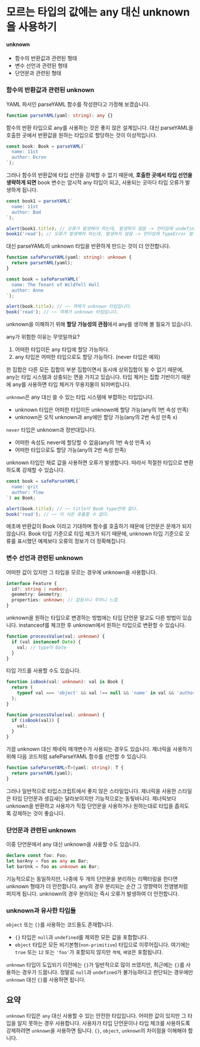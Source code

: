 # 모르는 타입의 값에는 any 대신 unknown을 사용하기

#### unknown

- 함수의 반환값과 관련된 형태
- 변수 선언과 관련된 형태
- 단언문과 관련된 형태

### 함수의 반환값과 관련된 unknown

YAML 파서인 parseYAML 함수를 작성한다고 가정해 보겠습니다.

```typescript
function parseYAML(yaml: string): any {}
```

함수의 반환 타입으로 any를 사용하는 것은 좋지 않은 설계입니다.
대신 parseYAML을 호출한 곳에서 반환값을 원하는 타입으로 할당하는 것이 이상적입니다.

```typescript
const book: Book = parseYAML(`
  name: 11st
  author: Dcron
`);
```

그러나 함수의 반환값에 타입 선언을 강제할 수 없기 때문에, **호출한 곳에서 타입 선언을 생략하게 되면** book 변수는 암시적 any 타입이 되고, 사용되는 곳마다 타입 오류가 발생하게 됩니다.

```typescript
const book1 = parseYAML(`
  name: 11st
  author: Bad
`);

alert(book1.title); // 오류가 발생해야 하는데, 발생하지 않음 -> 런타임에 undefined 경고
book1('read'); // 오류가 발생해야 하는데, 발생하지 않음 -> 런타임에 TypeError 발생
```

대신 parseYAML이 unknown 타입을 반환하게 만드는 것이 더 안전합니다.

```typescript
function safeParseYAML(yaml: string): unknown {
  return parseYAML(yaml);
}

const book = safeParseYAML(`
  name: The Tenant of Wildfell Hall
  author: Anne
`);

alert(book.title); // ~~ 객체가 unknown 타입입니다.
book('read'); // ~~ 객체가 unknown 타입입니다.
```

unknown을 이해하기 위해 **할당 가능성의 관점**에서 any를 생각해 볼 필요가 있습니다.

any가 위험한 이유는 무엇일까요?

1. 어떠한 타입이든 any 타입에 할당 가능하다.
2. any 타입은 어떠한 타입으로도 할당 가능하다. (never 타입은 예외)

한 집합은 다른 모든 집합의 부분 집합이면서 동시에 상위집합이 될 수 없기 때문에, any는 타입 시스템과 상충되는 면을 가지고 있습니다.
타입 체커는 집합 기반이기 때문에 any를 사용하면 타입 체커가 무용지물이 되어버립니다.

`unknown`은 any 대신 쓸 수 있는 타입 시스템에 부합하는 타입입니다.

- unknown 타입은 어떠한 타입이든 unknown에 할당 가능(any의 1번 속성 만족)
- unknown은 오직 unknown과 any에만 할당 가능(any의 2번 속성 만족 x)

`never` 타입은 unknown과 정반대입니다.

- 어떠한 속성도 never에 할당할 수 없음(any의 1번 속성 만족 x)
- 어떠한 타입으로도 할당 가능(any의 2번 속성 만족)

unknown 타입인 채로 값을 사용하면 오류가 발생합니다. 따라서 적절한 타입으로 변환하도록 강제할 수 있습니다.

```typescript
const book = safeParseYAML(`
  name: grit
  author: flow
`) as Book;

alert(book.title); // ~~ title이 Book type안에 없다.
book('read'); // ~~ 이 식은 호출할 수 없다.
```

애초에 반환값이 Book 이라고 기대하며 함수를 호출하기 때문에 단언문은 문제가 되지 않습니다.
Book 타입 기준으로 타입 체크가 되기 때문에, unknown 타입 기준으로 오류를 표시했던 예제보다 오류의 정보가 더 정확해집니다.

### 변수 선언과 관련된 unknown

어떠한 값이 있지만 그 타입을 모르는 경우에 unknown을 사용합니다.

```typescript
interface Feature {
  id?: string | number;
  geometry: Geometry;
  properties: unknown; // 잡동사니 주머니 느낌
}
```

unknown을 원하는 타입으로 변경하는 방법에는 타입 단언문 말고도 다른 방법이 있습니다.
instanceof를 체크한 후 unknown에서 원하는 타입으로 변환할 수 있습니다.

```typescript
function processValue(val: unknown) {
  if (val instanceof Date) {
    val; // type이 Date
  }
}
```

타입 가드를 사용할 수도 있습니다.

```typescript
function isBook(val: unknown): val is Book {
  return (
    typeof val === 'object' && val !== null && 'name' in val && 'author' in val // null === 'object'임 주의
  );
}

function processValue(val: unknown) {
  if (isBook(val)) {
    val;
  }
}
```

가끔 unknown 대신 제네릭 매개변수가 사용되는 경우도 있습니다. 제너릭을 사용하기 위해 다음 코드처럼 safeParseYAML 함수를 선언할 수 있습니다.

```typescript
function safeParseYAML<T>(yaml: string): T {
  return parseYAML(yaml);
}
```

그러나 일반적으로 타입스크립트에서 좋지 않은 스타일입니다.
제너릭을 사용한 스타일은 타입 단언문과 생김새는 달라보이지만 기능적으로는 동맇바니다.
제너릭보다 unknown을 반환하고 사용자가 직접 단언문을 사용하거나 원하는대로 타입을 좁히도록 강제하는 것이 좋습니다.

### 단언문과 관련된 unknown

이중 단언문에서 any 대신 unknown을 사용할 수도 있습니다.

```typescript
declare const foo: Foo;
let barAny = foo as any as Bar;
let barUnk = foo as unknown as Bar;
```

기능적으로는 동일하지만, 나중에 두 개의 단언문을 분리하는 리팩터링을 한다면 unknown 형태가 더 안전합니다.
any의 경우 분리되는 순간 그 영향력이 전염병처럼 퍼지게 됩니다.
unknown의 경우 분리되는 즉시 오류가 발생하여 더 안전합니다.

### unknown과 유사한 타입들

`object` 또는 `{}`를 사용하는 코드들도 존재합니다.

- `{}` 타입은 `null`과 `undefined`를 제외한 모든 값을 포합합니다.
- `object` 타입은 모든 비기본형(`non-primitive`) 타입으로 이루어집니다. 여기에는 `true` 또는 `12` 또는 `'foo'`가 포함되지 않지만 `객체`, `배열`은 포함됩니다.

`unknown` 타입이 도입되기 이전에는 `{}`가 일반적으로 많이 쓰였지만, 최근에는 `{}`를 사용하는 경우가 드뭅니다.
정말로 `null`과 `undefined`가 불가능하다고 판단되는 경우에만 `unknown` 대신 `{}`를 사용하면 됩니다.

## 요약

`unknown` 타입은 `any` 대신 사용할 수 있는 안전한 타입입니다. 어떠한 값이 있지만 그 타입을 알지 못하는 경우 사용합니다.
사용자가 타입 단언문이나 타입 체크를 사용하도록 강제하려면 `unknown`을 사용하면 됩니다.
`{}`, `object`, `unknown`의 차이점을 이해해야 합니다.
